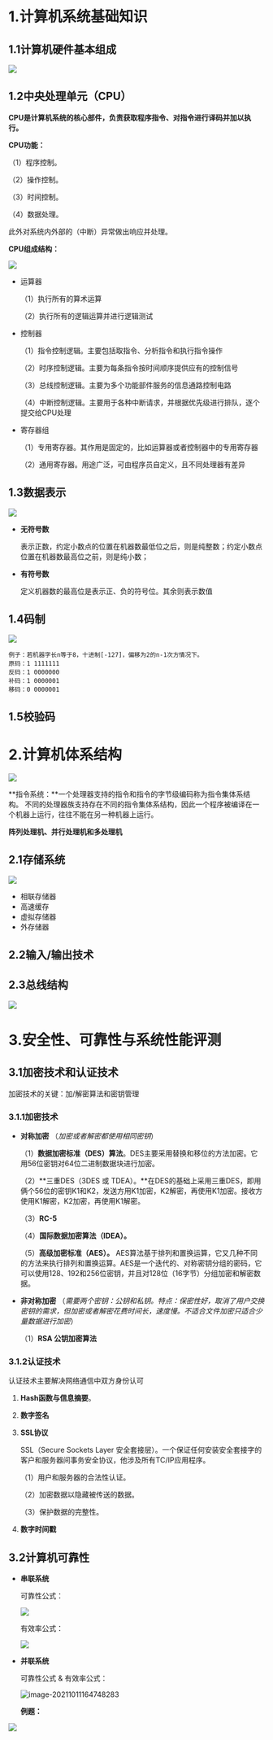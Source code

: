 # 1.计算机系统基础知识

## 1.1计算机硬件基本组成

![](E:\project\study-doc\ruankao\软件设计师\附件\rs-1-1.jpg)

## 1.2中央处理单元（CPU）

**CPU是计算机系统的核心部件，负责获取程序指令、对指令进行译码并加以执行。**

**CPU功能：**

（1）程序控制。

（2）操作控制。

（3）时间控制。

（4）数据处理。

此外对系统内外部的（中断）异常做出响应并处理。

**CPU组成结构：**

![](E:\project\study-doc\ruankao\软件设计师\附件\rs-1-2.jpg)

- 运算器

  （1）执行所有的算术运算

  （2）执行所有的逻辑运算并进行逻辑测试

- 控制器

  （1）指令控制逻辑。主要包括取指令、分析指令和执行指令操作

  （2）时序控制逻辑。主要为每条指令按时间顺序提供应有的控制信号

  （3）总线控制逻辑。主要为多个功能部件服务的信息通路控制电路

  （4）中断控制逻辑。主要用于各种中断请求，并根据优先级进行排队，逐个提交给CPU处理

- 寄存器组

  （1）专用寄存器。其作用是固定的，比如运算器或者控制器中的专用寄存器

  （2）通用寄存器。用途广泛，可由程序员自定义，且不同处理器有差异

## 1.3数据表示

![](E:\project\study-doc\ruankao\软件设计师\附件\rs-1-3.jpg)

- **无符号数**

  表示正数，约定小数点的位置在机器数最低位之后，则是纯整数；约定小数点位置在机器数最高位之前，则是纯小数；

- **有符号数**

  定义机器数的最高位是表示正、负的符号位。其余则表示数值

## 1.4码制

![](E:\project\study-doc\ruankao\软件设计师\附件\rs-1-8.jpg)  

```
例子：若机器字长n等于8，十进制[-127]，偏移为2的n-1次方情况下。
原码：1 1111111 
反码：1 0000000
补码：1 0000001
移码：0 0000001
```

## 1.5校验码



# 2.计算机体系结构

![](E:\project\study-doc\ruankao\软件设计师\附件\rs-1-9.jpg)

**指令系统：**一个处理器支持的指令和指令的字节级编码称为指令集体系结构。	不同的处理器族支持存在不同的指令集体系结构，因此一个程序被编译在一个机器上运行，往往不能在另一种机器上运行。

**阵列处理机、并行处理机和多处理机**

## 2.1存储系统

![](E:\project\study-doc\ruankao\软件设计师\附件\rs-1-10.jpg)

- 相联存储器
- 高速缓存
- 虚拟存储器
- 外存储器

## 2.2输入/输出技术

## 2.3总线结构

![](E:\project\study-doc\ruankao\软件设计师\附件\rs-1-11.jpg)

# 3.安全性、可靠性与系统性能评测

## 3.1加密技术和认证技术

加密技术的关键：加/解密算法和密钥管理

### 3.1.1加密技术

- **对称加密**  （*加密或者解密都使用相同密钥*）

  （1）**数据加密标准（DES）算法**。DES主要采用替换和移位的方法加密。它用56位密钥对64位二进制数据块进行加密。

  （2）**三重DES（3DES 或 TDEA）。**在DES的基础上采用三重DES，即用俩个56位的密钥K1和K2，发送方用K1加密，K2解密，再使用K1加密。接收方使用K1解密，K2加密，再使用K1解密。

  （3）**RC-5**

  （4）**国际数据加密算法（IDEA）。**

  （5）**高级加密标准（AES）。** AES算法基于排列和置换运算，它又几种不同的方法来执行排列和置换运算。AES是一个迭代的、对称密钥分组的密码，它可以使用128、192和256位密钥，并且对128位（16字节）分组加密和解密数据。

- **非对称加密** （*需要两个密钥：公钥和私钥。特点：保密性好，取消了用户交换密钥的需求，但加密或者解密花费时间长，速度慢。不适合文件加密只适合少量数据进行加密*）

  （1）**RSA 公钥加密算法**

### 3.1.2认证技术

认证技术主要解决网络通信中双方身份认可

1. **Hash函数与信息摘要**。 

2. **数字签名**

3. **SSL协议**

   SSL（Secure Sockets Layer 安全套接层）。一个保证任何安装安全套接字的客户和服务器间事务安全协议，他涉及所有TC/IP应用程序。

   （1）用户和服务器的合法性认证。

   （2）加密数据以隐藏被传送的数据。

   （3）保护数据的完整性。

4. **数字时间戳**

## 3.2计算机可靠性

- **串联系统**

  可靠性公式：

  ![](E:\project\study-doc\ruankao\软件设计师\附件\rs-1-12.jpg)

  有效率公式：

  ![](E:\project\study-doc\ruankao\软件设计师\附件\rs-1-13.jpg)

- **并联系统**

  可靠性公式 & 有效率公式：

  ![image-20211011164748283](C:\Users\Administrator\AppData\Roaming\Typora\typora-user-images\image-20211011164748283.png)

  

  **例题：**

  

![](E:\project\study-doc\ruankao\软件设计师\附件\rs-1-14.jpg)





